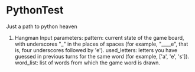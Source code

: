 # PythonTest
Just a path to python heaven
1. Hangman
   Input parameters:
      pattern: current state of the game board, with underscores "_" in the
          places of spaces (for example, "____e", that is, four underscores
          followed by 'e').
      used_letters: letters you have guessed in previous turns for the same
          word (for example, ['a', 'e', 's']).
      word_list: list of words from which the game word is drawn.
